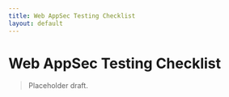 ```yaml
---
title: Web AppSec Testing Checklist
layout: default
---
```


# Web AppSec Testing Checklist

> Placeholder draft.
